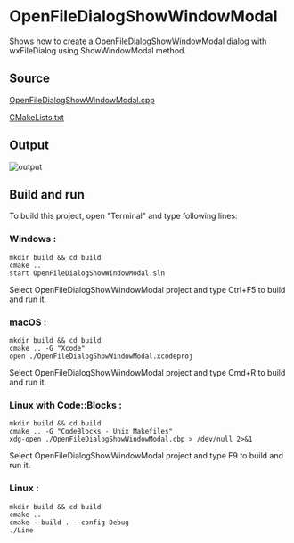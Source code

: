 # OpenFileDialogShowWindowModal

Shows how to create a OpenFileDialogShowWindowModal dialog with wxFileDialog using ShowWindowModal method.

## Source

[OpenFileDialogShowWindowModal.cpp](OpenFileDialogShowWindowModal.cpp)

[CMakeLists.txt](CMakeLists.txt)

## Output

![output](../../../docs/Pictures/OpenFileDialodShowWindowModal.png)

## Build and run

To build this project, open "Terminal" and type following lines:

### Windows :

``` shell
mkdir build && cd build
cmake .. 
start OpenFileDialogShowWindowModal.sln
```

Select OpenFileDialogShowWindowModal project and type Ctrl+F5 to build and run it.

### macOS :

``` shell
mkdir build && cd build
cmake .. -G "Xcode"
open ./OpenFileDialogShowWindowModal.xcodeproj
```

Select OpenFileDialogShowWindowModal project and type Cmd+R to build and run it.

### Linux with Code::Blocks :

``` shell
mkdir build && cd build
cmake .. -G "CodeBlocks - Unix Makefiles"
xdg-open ./OpenFileDialogShowWindowModal.cbp > /dev/null 2>&1
```

Select OpenFileDialogShowWindowModal project and type F9 to build and run it.

### Linux :

``` shell
mkdir build && cd build
cmake .. 
cmake --build . --config Debug
./Line
```

